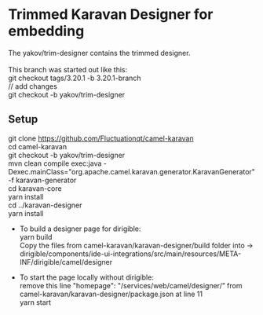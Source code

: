 # Trimmed Karavan Designer for embedding 
The yakov/trim-designer contains the trimmed designer. </br>
</br>
This branch was started out like this: </br>
git checkout tags/3.20.1 -b 3.20.1-branch </br>
// add changes </br>
git checkout -b yakov/trim-designer </br>

## Setup
git clone https://github.com/Fluctuationqt/camel-karavan </br>
cd camel-karavan </br>
git checkout -b yakov/trim-designer </br>
mvn clean compile exec:java -Dexec.mainClass="org.apache.camel.karavan.generator.KaravanGenerator" -f karavan-generator </br>
cd karavan-core </br>
yarn install </br>
cd ../karavan-designer </br>
yarn install </br>

- To build a designer page for dirigible: </br>
yarn build </br>
Copy the files from camel-karavan/karavan-designer/build folder into → </br>
dirigible/components/ide-ui-integrations/src/main/resources/META-INF/dirigible/camel/designer </br>

- To start the page locally without dirigible: </br>
remove this line  "homepage": "/services/web/camel/designer/” from  camel-karavan/karavan-designer/package.json at line 11 </br>
yarn start </br>
